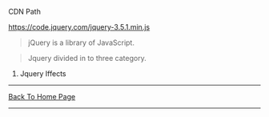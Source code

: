 
CDN Path 

<a href="./">https://code.jquery.com/jquery-3.5.1.min.js</a>

> jQuery is a library of JavaScript.

>Jquery divided in to three category.
<ol>
  <li>Jquery Iffects</li>
  </ol>



<hr>
<a href="https://punitkatiyar.github.io/">Back To Home Page</a>
<hr>
